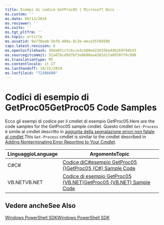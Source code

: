 ```yaml
---
title: Esempi di codice GetProc05 | Microsoft Docs
ms.custom: ''
ms.date: 09/13/2016
ms.reviewer: ''
ms.suite: ''
ms.tgt_pltfrm: ''
ms.topic: article
ms.assetid: 9a770ee0-5bf8-409a-8c2b-4ece35f84596
caps.latest.revision: 6
ms.openlocfilehash: 50da0fccfc6cce3cb69e4226356a4db269f94543
ms.sourcegitcommit: 52a67bcd9d7bf3e8600ea4302d1fa8970ff9c998
ms.translationtype: MT
ms.contentlocale: it-IT
ms.lasthandoff: 10/15/2019
ms.locfileid: "72366690"
---
```

# <a name="getproc05-code-samples"></a><span data-ttu-id="16e76-102">Codici di esempio di GetProc05</span><span class="sxs-lookup"><span data-stu-id="16e76-102">GetProc05 Code Samples</span></span>

<span data-ttu-id="16e76-103">Ecco gli esempi di codice per il cmdlet di esempio GetProc05.</span><span class="sxs-lookup"><span data-stu-id="16e76-103">Here are the code samples for the GetProc05 sample cmdlet.</span></span> <span data-ttu-id="16e76-104">Questo cmdlet `Get-Process` è simile al cmdlet descritto in [aggiunta della segnalazione errori non fatale al cmdlet](../cmdlet/adding-non-terminating-error-reporting-to-your-cmdlet.md).</span><span class="sxs-lookup"><span data-stu-id="16e76-104">This `Get-Process` cmdlet is similar to the cmdlet described in [Adding Nonterminating Error Reporting to Your Cmdlet](../cmdlet/adding-non-terminating-error-reporting-to-your-cmdlet.md).</span></span>

|<span data-ttu-id="16e76-105">Linguaggio</span><span class="sxs-lookup"><span data-stu-id="16e76-105">Language</span></span>|<span data-ttu-id="16e76-106">Argomento</span><span class="sxs-lookup"><span data-stu-id="16e76-106">Topic</span></span>|
|--------------|-----------|
|<span data-ttu-id="16e76-107">C#</span><span class="sxs-lookup"><span data-stu-id="16e76-107">C#</span></span>|[<span data-ttu-id="16e76-108">Codice diC#esempio GetProc05 ()</span><span class="sxs-lookup"><span data-stu-id="16e76-108">GetProc05 (C#) Sample Code</span></span>](./getproc05-csharp-sample-code.md)|
|<span data-ttu-id="16e76-109">VB.NET</span><span class="sxs-lookup"><span data-stu-id="16e76-109">VB.NET</span></span>|[<span data-ttu-id="16e76-110">Codice di esempio GetProc05 (VB.NET)</span><span class="sxs-lookup"><span data-stu-id="16e76-110">GetProc05 (VB.NET) Sample Code</span></span>](./getproc05-vb-net-sample-code.md)|

## <a name="see-also"></a><span data-ttu-id="16e76-111">Vedere anche</span><span class="sxs-lookup"><span data-stu-id="16e76-111">See Also</span></span>

[<span data-ttu-id="16e76-112">Windows PowerShell SDK</span><span class="sxs-lookup"><span data-stu-id="16e76-112">Windows PowerShell SDK</span></span>](../windows-powershell-reference.md)